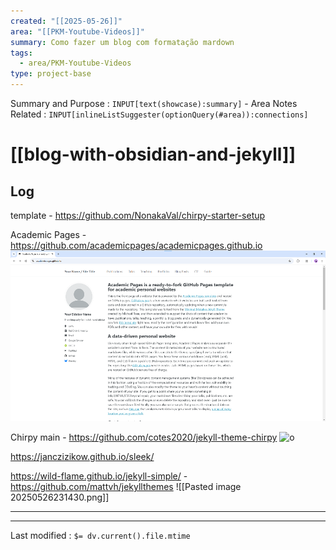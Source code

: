 ```yaml
---
created: "[[2025-05-26]]"
area: "[[PKM-Youtube-Videos]]"
summary: Como fazer um blog com formatação mardown
tags:
  - area/PKM-Youtube-Videos
type: project-base
---
```


Summary and Purpose : `INPUT[text(showcase):summary]` - Area Notes Related : `INPUT[inlineListSuggester(optionQuery(#area)):connections]` 

# [[blog-with-obsidian-and-jekyll]]


## Log

template - https://github.com/NonakaVal/chirpy-starter-setup


Academic Pages - https://github.com/academicpages/academicpages.github.io
![img](https://github.com/academicpages/academicpages.github.io/blob/master/images/homepage.png?raw=true)

Chirpy main - https://github.com/cotes2020/jekyll-theme-chirpy
![o](https://repository-images.githubusercontent.com/165360641/257ebaa6-61dd-40a4-b075-d21b546026d6)


https://janczizikow.github.io/sleek/

https://wild-flame.github.io/jekyll-simple/ - https://github.com/mattvh/jekyllthemes
![[Pasted image 20250526231430.png]]

---




---


Last modified : `$= dv.current().file.mtime`